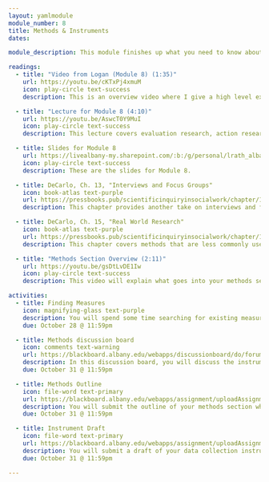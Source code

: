 ```yaml
---
layout: yamlmodule
module_number: 8
title: Methods & Instruments
dates:

module_description: This module finishes up what you need to know about methods as well as locating existing instruments.

readings:
  - title: "Video from Logan (Module 8) (1:35)"
    url: https://youtu.be/cKTxPj4xmuM
    icon: play-circle text-success
    description: This is an overview video where I give a high level explanation of the readings and describe this week's tasks.

  - title: "Lecture for Module 8 (4:10)"
    url: https://youtu.be/AswcT0Y9MuI
    icon: play-circle text-success
    description: This lecture covers evaluation research, action research, and single subjects design.

  - title: Slides for Module 8
    url: https://livealbany-my.sharepoint.com/:b:/g/personal/lrath_albany_edu/EWOKE8sXSU5CuvDLXEc43JUBMTpd1_VJYr5ypsLrKItyLg?e=Ye3dOE
    icon: play-circle text-success
    description: These are the slides for Module 8.

  - title: DeCarlo, Ch. 13, "Interviews and Focus Groups"
    icon: book-atlas text-purple
    url: https://pressbooks.pub/scientificinquiryinsocialwork/chapter/13-0-chapter-introduction/
    description: This chapter provides another take on interviews and focus groups.

  - title: DeCarlo, Ch. 15, "Real World Research"
    icon: book-atlas text-purple
    url: https://pressbooks.pub/scientificinquiryinsocialwork/chapter/15-0-chapter-introduction/
    description: This chapter covers methods that are less commonly used in information sciences, but are important to know.

  - title: "Methods Section Overview (2:11)"
    url: https://youtu.be/gsDtLvDE1Iw
    icon: play-circle text-success
    description: This video will explain what goes into your methods section.

activities:
  - title: Finding Measures
    icon: magnifying-glass text-purple
    description: You will spend some time searching for existing measures (e.g. interview, questionnaire, survey, etc.) that aligns with you research question.
    due: October 28 @ 11:59pm

  - title: Methods discussion board
    icon: comments text-warning
    url: https://blackboard.albany.edu/webapps/discussionboard/do/forum?action=list_threads&course_id=_170260_1&nav=discussion_board_entry&conf_id=_276906_1&forum_id=_595827_1
    description: In this discussion board, you will discuss the instrument you are thinking of using as well as provide feedback to your classmates and suggestions.
    due: October 31 @ 11:59pm

  - title: Methods Outline
    icon: file-word text-primary
    url: https://blackboard.albany.edu/webapps/assignment/uploadAssignment?content_id=_7493603_1&course_id=_170260_1&group_id=&mode=cpview
    description: You will submit the outline of your methods section which includes your potential participants, how you will recruit them, your specific research design, a detailed description of the protocol you will follow, plans for analyzing your data, your positionality, and potential limitations you forsee.
    due: October 31 @ 11:59pm

  - title: Instrument Draft
    icon: file-word text-primary
    url: https://blackboard.albany.edu/webapps/assignment/uploadAssignment?content_id=_7493605_1&course_id=_170260_1&group_id=&mode=cpview
    description: You will submit a draft of your data collection instrument. This would be your interview questions, your survey questions, or any other instrument you plan to use to gather data to answer your question.
    due: October 31 @ 11:59pm

---
```


